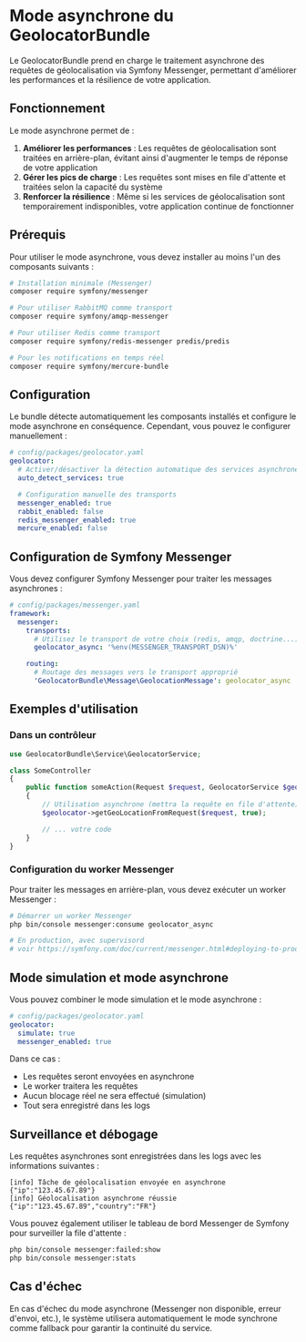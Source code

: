 # Mode asynchrone du GeolocatorBundle

Le GeolocatorBundle prend en charge le traitement asynchrone des requêtes de géolocalisation via Symfony Messenger, permettant d'améliorer les performances et la résilience de votre application.

## Fonctionnement

Le mode asynchrone permet de :

1. **Améliorer les performances** : Les requêtes de géolocalisation sont traitées en arrière-plan, évitant ainsi d'augmenter le temps de réponse de votre application
2. **Gérer les pics de charge** : Les requêtes sont mises en file d'attente et traitées selon la capacité du système
3. **Renforcer la résilience** : Même si les services de géolocalisation sont temporairement indisponibles, votre application continue de fonctionner

## Prérequis

Pour utiliser le mode asynchrone, vous devez installer au moins l'un des composants suivants :

```bash
# Installation minimale (Messenger)
composer require symfony/messenger

# Pour utiliser RabbitMQ comme transport
composer require symfony/amqp-messenger

# Pour utiliser Redis comme transport
composer require symfony/redis-messenger predis/predis

# Pour les notifications en temps réel
composer require symfony/mercure-bundle
```

## Configuration

Le bundle détecte automatiquement les composants installés et configure le mode asynchrone en conséquence. Cependant, vous pouvez le configurer manuellement :

```yaml
# config/packages/geolocator.yaml
geolocator:
  # Activer/désactiver la détection automatique des services asynchrones
  auto_detect_services: true

  # Configuration manuelle des transports
  messenger_enabled: true
  rabbit_enabled: false
  redis_messenger_enabled: true
  mercure_enabled: false
```

## Configuration de Symfony Messenger

Vous devez configurer Symfony Messenger pour traiter les messages asynchrones :

```yaml
# config/packages/messenger.yaml
framework:
  messenger:
    transports:
      # Utilisez le transport de votre choix (redis, amqp, doctrine...)
      geolocator_async: '%env(MESSENGER_TRANSPORT_DSN)%'

    routing:
      # Routage des messages vers le transport approprié
      'GeolocatorBundle\Message\GeolocationMessage': geolocator_async
```

## Exemples d'utilisation

### Dans un contrôleur

```php
use GeolocatorBundle\Service\GeolocatorService;

class SomeController
{
    public function someAction(Request $request, GeolocatorService $geolocator)
    {
        // Utilisation asynchrone (mettra la requête en file d'attente)
        $geolocator->getGeoLocationFromRequest($request, true);

        // ... votre code
    }
}
```

### Configuration du worker Messenger

Pour traiter les messages en arrière-plan, vous devez exécuter un worker Messenger :

```bash
# Démarrer un worker Messenger
php bin/console messenger:consume geolocator_async

# En production, avec supervisord
# voir https://symfony.com/doc/current/messenger.html#deploying-to-production
```

## Mode simulation et mode asynchrone

Vous pouvez combiner le mode simulation et le mode asynchrone :

```yaml
# config/packages/geolocator.yaml
geolocator:
  simulate: true
  messenger_enabled: true
```

Dans ce cas :
- Les requêtes seront envoyées en asynchrone
- Le worker traitera les requêtes
- Aucun blocage réel ne sera effectué (simulation)
- Tout sera enregistré dans les logs

## Surveillance et débogage

Les requêtes asynchrones sont enregistrées dans les logs avec les informations suivantes :

```
[info] Tâche de géolocalisation envoyée en asynchrone {"ip":"123.45.67.89"}
[info] Géolocalisation asynchrone réussie {"ip":"123.45.67.89","country":"FR"}
```

Vous pouvez également utiliser le tableau de bord Messenger de Symfony pour surveiller la file d'attente :

```bash
php bin/console messenger:failed:show
php bin/console messenger:stats
```

## Cas d'échec

En cas d'échec du mode asynchrone (Messenger non disponible, erreur d'envoi, etc.), le système utilisera automatiquement le mode synchrone comme fallback pour garantir la continuité du service.
